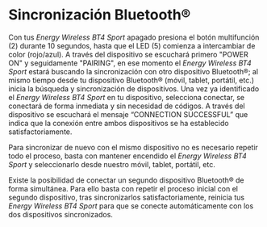 Sincronización Bluetooth®
===========
Con tus *Energy Wireless BT4 Sport* apagado presiona el botón multifunción (2) durante 10 segundos, hasta que el LED (5) comienza a intercambiar de color (rojo/azul). A través del dispositivo se escuchará primero "POWER ON" y seguidamente "PAIRING", en ese momento el *Energy Wireless BT4 Sport* estará buscando la sincronización con otro dispositivo Bluetooth®; al mismo tiempo desde tu dispositivo Bluetooth® (móvil, tablet, portátil, etc.) inicia la búsqueda y sincronización de dispositivos. Una vez ya identificado el *Energy Wireless BT4 Sport* en tu dispositivo, selecciona conectar, se conectará de forma inmediata y sin necesidad de códigos. A través del dispositivo se escuchará el mensaje “CONNECTION SUCCESSFUL” que indica que la conexión entre ambos dispositivos se ha establecido satisfactoriamente.

Para sincronizar de nuevo con el mismo dispositivo no es necesario repetir todo el proceso, basta con mantener encendido el *Energy Wireless BT4 Sport* y seleccionarlo desde nuestro móvil, tablet, portátil, etc.

Existe la posibilidad de conectar un segundo dispositivo Bluetooth® de forma simultánea. Para ello basta con repetir el proceso inicial con el segundo dispositivo, tras sincronizarlos satisfactoriamente, reinicia tus *Energy Wireless BT4 Sport* para que se conecte automáticamente con los dos dispositivos sincronizados.
